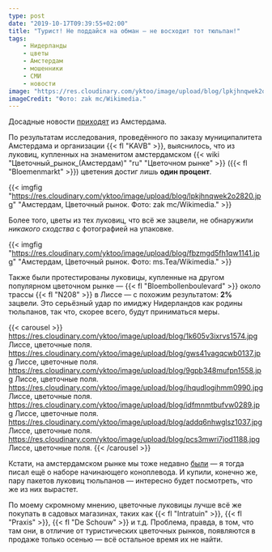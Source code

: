 ```yaml
---
type: post
date: "2019-10-17T09:39:55+02:00"
title: "Турист! Не поддайся на обман — не восходит тот тюльпан!"
tags:
    - Нидерланды
    - цветы
    - Амстердам
    - мошенники
    - СМИ
    - новости
image: "https://res.cloudinary.com/yktoo/image/upload/blog/lpkjhnqwek2o2820.jpg"
imageCredit: "Фото: zak mc/Wikimedia."
---
```


Досадные новости [приходят](https://www.rtlnieuws.nl/nieuws/nederland/artikel/4884626/bloembollen-tulpenbollen-amsterdam-lisse-oplichting-misleiding) из Амстердама.

По результатам исследования, проведённого по заказу муниципалитета Амстердама и организации {{< fl "KAVB" >}}, выяснилось, что из луковиц, купленных на знаменитом амстердамском {{< wiki "Цветочный_рынок_(Амстердам)" "ru" "Цветочном рынке" >}} ({{< fl "Bloemenmarkt" >}}) цветения достиг лишь **один процент**.

<!--more-->

{{< imgfig "https://res.cloudinary.com/yktoo/image/upload/blog/lpkjhnqwek2o2820.jpg" "Амстердам, Цветочный рынок. Фото: zak mc/Wikimedia." >}}

Более того, цветы из тех луковиц, что всё же зацвели, не обнаружили *никакого сходства* с фотографией на упаковке.

{{< imgfig "https://res.cloudinary.com/yktoo/image/upload/blog/fbzmgd5fh1qw1141.jpg" "Амстердам, Цветочный рынок. Фото: ms.Tea/Wikimedia." >}}

Также были протестированы луковицы, купленные на другом популярном цветочном рынке — {{< fl "Bloembollenboulevard" >}} около трассы {{< fl "N208" >}} в Лиссе — с похожим результатом: **2%** зацвели. Это серьёзный удар по имиджу Нидерландов как родины тюльпанов, так что, скорее всего, будут приниматься меры.

{{< carousel >}}
https://res.cloudinary.com/yktoo/image/upload/blog/1k605v3ixrvs1574.jpg Лиссе, цветочные поля.
https://res.cloudinary.com/yktoo/image/upload/blog/gws41vagqcwb0137.jpg Лиссе, цветочные поля.
https://res.cloudinary.com/yktoo/image/upload/blog/9gpb348mufpn1558.jpg Лиссе, цветочные поля.
https://res.cloudinary.com/yktoo/image/upload/blog/ihqudlogihmm0990.jpg Лиссе, цветочные поля.
https://res.cloudinary.com/yktoo/image/upload/blog/idfmnmtbufvw0289.jpg Лиссе, цветочные поля.
https://res.cloudinary.com/yktoo/image/upload/blog/addq6nhwglsz1037.jpg Лиссе, цветочные поля.
https://res.cloudinary.com/yktoo/image/upload/blog/pcs3mwri7jod1188.jpg Лиссе, цветочные поля.
{{< /carousel >}}

Кстати, на амстердамском рынке мы тоже недавно [были](0366) — я тогда писал ещё о наборе начинающего коноплевода. И купили, конечно же, пару пакетов луковиц тюльпанов — интересно будет посмотреть, что же из них вырастет.

По моему скромному мнению, цветочные луковицы лучше всё же покупать в садовых магазинах, таких как {{< fl "Intratuin" >}}, {{< fl "Praxis" >}}, {{< fl "De Schouw" >}} и т.д. Проблема, правда, в том, что там они, в отличие от туристических цветочных рынков, появляются в продаже только осенью — всё остальное время их не найти.

